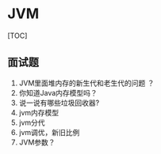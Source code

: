 # JVM

[TOC]

## 面试题

1.  JVM里面堆内存的新生代和老生代的问题 ？
2.   你知道Java内存模型吗？ 
3.   说一说有哪些垃圾回收器? 
4.   jvm内存模型
5.  jvm分代
6.  jvm调优，新旧比例 
7.  JVM参数？